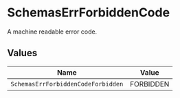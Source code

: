 # SchemasErrForbiddenCode

A machine readable error code.


## Values

| Name                               | Value                              |
| ---------------------------------- | ---------------------------------- |
| `SchemasErrForbiddenCodeForbidden` | FORBIDDEN                          |